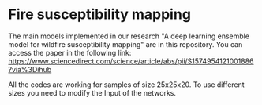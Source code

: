 # Fire susceptibility mapping

The main models implemented in our research "A deep learning ensemble model for wildfire susceptibility mapping" are in this repository. 
You can access the paper in the following link: https://www.sciencedirect.com/science/article/abs/pii/S1574954121001886?via%3Dihub

All the codes are working for samples of size 25x25x20. To use different sizes you need to modify the Input of the networks. 
